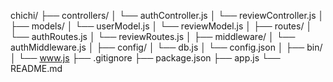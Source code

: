 chichi/
├── controllers/
│ └── authController.js
│ └── reviewController.js
│
├── models/
│ └── userModel.js
│ └── reviewModel.js
│
├── routes/
│ └── authRoutes.js
│ └── reviewRoutes.js
│
├── middleware/
│ └── authMiddleware.js
│
├── config/
│ └── db.js
│ └── config.json
│
├── bin/
│ └── www.js
├── .gitignore
├── package.json
├── app.js
└── README.md
